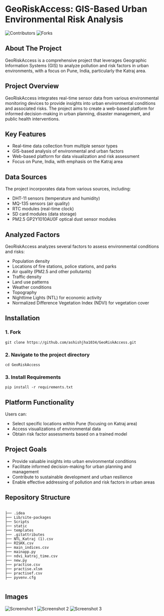 <!DOCTYPE html>
<html lang="en">
<head>
    <meta charset="UTF-8">
    <meta name="viewport" content="width=device-width, initial-scale=1.0">
</head>
<body>
    <h1>GeoRiskAccess: GIS-Based Urban Environmental Risk Analysis</h1>

  <p>
        <img src="https://img.shields.io/github/contributors/ashishjha1034/GeoRiskAccess.svg?style=for-the-badge" alt="Contributors">
        <img src="https://img.shields.io/github/forks/ashishjha1034/GeoRiskAccess.svg?style=for-the-badge" alt="Forks">
    </p>

  <h2>About The Project</h2>

  <p>GeoRiskAccess is a comprehensive project that leverages Geographic Information Systems (GIS) to analyze pollution and risk factors in urban environments, with a focus on Pune, India, particularly the Katraj area.</p>

  <h2>Project Overview</h2>

  <p>GeoRiskAccess integrates real-time sensor data from various environmental monitoring devices to provide insights into urban environmental conditions and associated risks. The project aims to create a web-based platform for informed decision-making in urban planning, disaster management, and public health interventions.</p>

  <h2>Key Features</h2>
    <ul>
        <li>Real-time data collection from multiple sensor types</li>
        <li>GIS-based analysis of environmental and urban factors</li>
        <li>Web-based platform for data visualization and risk assessment</li>
        <li>Focus on Pune, India, with emphasis on the Katraj area</li>
    </ul>

  <h2>Data Sources</h2>
    <p>The project incorporates data from various sources, including:</p>
    <ul>
        <li>DHT-11 sensors (temperature and humidity)</li>
        <li>MQ-135 sensors (air quality)</li>
        <li>RTC modules (real-time clock)</li>
        <li>SD card modules (data storage)</li>
        <li>PM2.5 GP2Y1010AU0F optical dust sensor modules</li>
    </ul>

  <h2>Analyzed Factors</h2>
    <p>GeoRiskAccess analyzes several factors to assess environmental conditions and risks:</p>
    <ul>
        <li>Population density</li>
        <li>Locations of fire stations, police stations, and parks</li>
        <li>Air quality (PM2.5 and other pollutants)</li>
        <li>Traffic density</li>
        <li>Land use patterns</li>
        <li>Weather conditions</li>
        <li>Topography</li>
        <li>Nighttime Lights (NTL) for economic activity</li>
        <li>Normalized Difference Vegetation Index (NDVI) for vegetation cover</li>
    </ul>
    

 <h2>Installation</h2>
    <h3>1. Fork</h3>
    <pre><code>git clone https://github.com/ashishjha1034/GeoRiskAccess.git</code></pre>

  <h3>2. Navigate to the project directory</h3>
    <pre><code>cd GeoRiskAccess</code></pre>

  <h3>3. Install Requirements</h3>
    <pre><code>pip install -r requirements.txt</code></pre>

  <h2>Platform Functionality</h2>
    <p>Users can:</p>
    <ul>
        <li>Select specific locations within Pune (focusing on Katraj area)</li>
        <li>Access visualizations of environmental data</li>
        <li>Obtain risk factor assessments based on a trained model</li>
    </ul>

   <h2>Project Goals</h2>
    <ul>
        <li>Provide valuable insights into urban environmental conditions</li>
        <li>Facilitate informed decision-making for urban planning and management</li>
        <li>Contribute to sustainable development and urban resilience</li>
        <li>Enable effective addressing of pollution and risk factors in urban areas</li>
    </ul>

  <h2>Repository Structure</h2>
    <pre><code>
├── .idea
├── Lib/site-packages
├── Scripts
├── static
├── templates
├── .gitattributes
├── NTL_Katraj (1).csv
├── RISKK.csv
├── main_indices.csv
├── mainapp.py
├── ndvi_katraj_time.csv
├── new.py
├── practise.csv
├── practise.xlsm
├── practisef.csv
├── pyvenv.cfg
    </code></pre>

  <h2>Images</h2>
    <img src="https://github.com/user-attachments/assets/89e6a131-5cdb-4d07-ab47-e68b24a69506" alt="Screenshot 1">
    <img src="https://github.com/user-attachments/assets/61a8ecb8-d120-48b6-9d3b-ac62e5c0b113" alt="Screenshot 2">
    <img src="https://github.com/user-attachments/assets/09f027de-895a-42fd-b383-470dda9a1999" alt="Screenshot 3">

</body>
</html>
